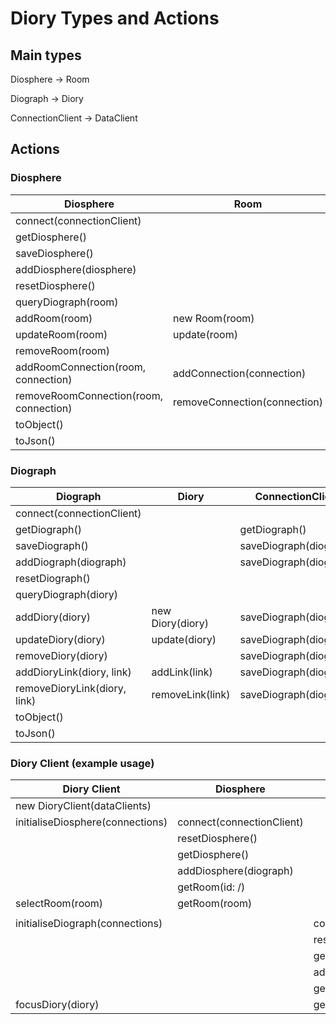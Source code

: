 # Diory Types and Actions

## Main types

Diosphere -> Room

Diograph -> Diory

ConnectionClient -> DataClient

## Actions
### Diosphere
| Diosphere                              | Room                         | ConnectionClient         | 
|----------------------------------------|------------------------------|--------------------------|
| connect(connectionClient)              |                              |                          |
| getDiosphere()                         |                              | getDiosphere(diosphere)  |
| saveDiosphere()                        |                              | saveDiosphere(diosphere) |
| addDiosphere(diosphere)                |                              | saveDiosphere(diosphere) |
| resetDiosphere()                       |                              |                          |
| queryDiograph(room)                    |                              |                          |
| addRoom(room)                          | new Room(room)               | saveDiosphere(diosphere) |
| updateRoom(room)                       | update(room)                 | saveDiosphere(diosphere) |
| removeRoom(room)                       |                              | saveDiosphere(diosphere) |
| addRoomConnection(room, connection)    | addConnection(connection)    | saveDiosphere(diosphere) |
| removeRoomConnection(room, connection) | removeConnection(connection) | saveDiosphere(diosphere) |
| toObject()                             |                              |                          |
| toJson()                               |                              |                          |

### Diograph
| Diograph                     | Diory            | ConnectionClient       | 
|------------------------------|------------------|------------------------|
| connect(connectionClient)    |                  |                        |
| getDiograph()                |                  | getDiograph()          |
| saveDiograph()               |                  | saveDiograph(diograph) |
| addDiograph(diograph)        |                  | saveDiograph(diograph) |
| resetDiograph()              |                  |                        |
| queryDiograph(diory)         |                  |                        |        
| addDiory(diory)              | new Diory(diory) | saveDiograph(diograph) |
| updateDiory(diory)           | update(diory)    | saveDiograph(diograph) |
| removeDiory(diory)           |                  | saveDiograph(diograph) |
| addDioryLink(diory, link)    | addLink(link)    | saveDiograph(diograph) |
| removeDioryLink(diory, link) | removeLink(link) | saveDiograph(diograph) |
| toObject()                   |                  |                        |
| toJson()                     |                  |                        |

### Diory Client (example usage)
| Diory Client                     | Diosphere                 | Diograph                  |
|----------------------------------|---------------------------|---------------------------|
| new DioryClient(dataClients)     |                           |                           |
| initialiseDiosphere(connections) | connect(connectionClient) |                           |
|                                  | resetDiosphere()          |                           |
|                                  | getDiosphere()            |                           |
|                                  | addDiosphere(diograph)    |                           |
|                                  | getRoom(id: /)            |                           |
| selectRoom(room)                 | getRoom(room)             |                           |
|                                  |                           |                           |
| initialiseDiograph(connections)  |                           | connect(connectionClient) | 
|                                  |                           | resetDiograph()           |
|                                  |                           | getDiograph()             |
|                                  |                           | addDiograph(diograph)     |
|                                  |                           | getDiory(id: /)           |
| focusDiory(diory)                |                           | getDiory(diory)           |

